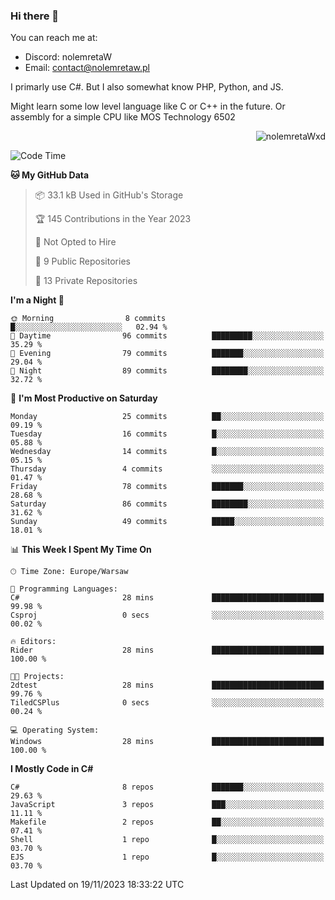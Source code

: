 ### Hi there 👋

You can reach me at:
 - Discord: nolemretaW
 - Email: contact@nolemretaw.pl
 
I primarly use C#. But I also somewhat know PHP, Python, and JS.

Might learn some low level language like C or C++ in the future. Or assembly for a simple CPU like MOS Technology 6502

<p align="right"><img src="https://komarev.com/ghpvc/?username=nolemretaWxd&amp;label=Profile%20views&amp;color=0e75b6&amp;style=flat" alt="nolemretaWxd" /></p>

<!--START_SECTION:waka-->
![Code Time](http://img.shields.io/badge/Code%20Time-85%20hrs%2039%20mins-blue)

**🐱 My GitHub Data** 

> 📦 33.1 kB Used in GitHub's Storage 
 > 
> 🏆 145 Contributions in the Year 2023
 > 
> 🚫 Not Opted to Hire
 > 
> 📜 9 Public Repositories 
 > 
> 🔑 13 Private Repositories 
 > 
**I'm a Night 🦉** 

```text
🌞 Morning                8 commits           █░░░░░░░░░░░░░░░░░░░░░░░░   02.94 % 
🌆 Daytime                96 commits          █████████░░░░░░░░░░░░░░░░   35.29 % 
🌃 Evening                79 commits          ███████░░░░░░░░░░░░░░░░░░   29.04 % 
🌙 Night                  89 commits          ████████░░░░░░░░░░░░░░░░░   32.72 % 
```
📅 **I'm Most Productive on Saturday** 

```text
Monday                   25 commits          ██░░░░░░░░░░░░░░░░░░░░░░░   09.19 % 
Tuesday                  16 commits          █░░░░░░░░░░░░░░░░░░░░░░░░   05.88 % 
Wednesday                14 commits          █░░░░░░░░░░░░░░░░░░░░░░░░   05.15 % 
Thursday                 4 commits           ░░░░░░░░░░░░░░░░░░░░░░░░░   01.47 % 
Friday                   78 commits          ███████░░░░░░░░░░░░░░░░░░   28.68 % 
Saturday                 86 commits          ████████░░░░░░░░░░░░░░░░░   31.62 % 
Sunday                   49 commits          █████░░░░░░░░░░░░░░░░░░░░   18.01 % 
```


📊 **This Week I Spent My Time On** 

```text
🕑︎ Time Zone: Europe/Warsaw

💬 Programming Languages: 
C#                       28 mins             █████████████████████████   99.98 % 
Csproj                   0 secs              ░░░░░░░░░░░░░░░░░░░░░░░░░   00.02 % 

🔥 Editors: 
Rider                    28 mins             █████████████████████████   100.00 % 

🐱‍💻 Projects: 
2dtest                   28 mins             █████████████████████████   99.76 % 
TiledCSPlus              0 secs              ░░░░░░░░░░░░░░░░░░░░░░░░░   00.24 % 

💻 Operating System: 
Windows                  28 mins             █████████████████████████   100.00 % 
```

**I Mostly Code in C#** 

```text
C#                       8 repos             ███████░░░░░░░░░░░░░░░░░░   29.63 % 
JavaScript               3 repos             ███░░░░░░░░░░░░░░░░░░░░░░   11.11 % 
Makefile                 2 repos             ██░░░░░░░░░░░░░░░░░░░░░░░   07.41 % 
Shell                    1 repo              █░░░░░░░░░░░░░░░░░░░░░░░░   03.70 % 
EJS                      1 repo              █░░░░░░░░░░░░░░░░░░░░░░░░   03.70 % 
```




 Last Updated on 19/11/2023 18:33:22 UTC
<!--END_SECTION:waka-->
